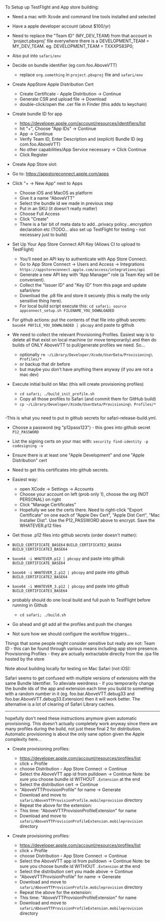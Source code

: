 To Setup up TestFlight and App store building:

- Need a mac with Xcode and command line tools installed and selected
- Have a apple developer account (about $100/yr)
- Need to replace the "Team ID" (MY_DEV_TEAM) from that account in 'project.pbxproj' file everywhere
  there is a DEVELOPMENT_TEAM = MY_DEV_TEAM.  eg. 	DEVELOPMENT_TEAM = TXXXP583P0;
- Also put into `safari/env`
- Decide on bundle identifier (eg com.foo.AboveVTT)
  - replace `org.something` in `project.pbxproj` file and `safari/env`
- Create AppStore Apple Distribution Cert
  - Create Certificate - Apple Distribution -> Continue
  - Generate CSR and upload file -> Download
  - double-click/open the .cer file in Finder (this adds to keychain)
- Create bundle ID for app
  - https://developer.apple.com/account/resources/identifiers/list
  - hit "+", Choose "App IDs" -> Continue
  - App -> Continue
  - Verify Team ID, Enter Description and (explicit) Bundle ID (eg com.foo.AboveVTT) 
  - No other capabilities/App Service necessary -> Click Continue
  - Click Register
- Create App Store slot:
- Go to: https://appstoreconnect.apple.com/apps
- Click "+ -> New App" next to Apps
  - Choose iOS and MacOS as platform
  - Give it a name "AboveVTT"
  - Select the bundle id we made in previous step
  - Put in an SKU (it doesn't really matter)
  - Choose Full Access
  - Click "Create"
  - There is a fair bit of meta data to add...privacy policy...encryption declaration etc
  (TODO... also set up TestFlight for testing - not necessary just to build)

- Set Up Your App Store Connect API Key (Allows CI to upload to TestFlight)
  - You’ll need an API key to authenticate with App Store Connect.
  - Go to App Store Connect → Users and Access → Integrations
     `https://appstoreconnect.apple.com/access/integrations/api`
  - Generate a new API key with “App Manager” role (a Team Key will be convenient).
  - Collect the "Issuer ID" and "Key ID" from this page and update safari/env
  - Download the .p8 file and store it securely (this is really the only sensitive thing here).
  - For local build script execute this:
      `cd safari; source appconnect_setup.sh FILENAME_YOU_DOWNLOADED`
 - For github actions: put the contents of that file into github secrets:
      `base64 P8FILE_YOU_DOWNLOADED | pbcopy` and paste to github

- We need to collect the relevant Provisioning Profiles.  Easiest way is to delete
  all that exist on local machine (or move temporarily) and then do builds of ONLY
  AboveVTT to pull/generate profiles we need. So...
  - optionally `rm ~/Library/Developer/Xcode/UserData/Provisioning\ Profiles/*`
  - or backup that dir before
  - but maybe you don't have anything there anyway (if you are not a mac dev)

- Execute initial build on Mac (this will create provisioning profiles)
  - `cd safari; ./build_init_profile.sh`
  - Copy all those profiles to Safari (and commit them for GitHub build)
  - `cp ~/Library/Developer/Xcode/UserData/Provisioning\ Profiles/* .`

-This is what you need to put in github secrets for safari-release-build.yml.
 - Choose a password (eg "p12pass123") - this goes into github secret `P12_PASSWORD`
 - List the signing certs on your mac with:
     `security find-identity -p codesigning -v`
 - Ensure there is at least one "Apple Development" and one "Apple Distribution" cert
 - Need to get this certificates into github secrets.
 - Easiest way:
    - open XCode -> Settings -> Accounts
    - Choose your account on left (prob only 1), choose the org (NOT PERSONAL) on right
    - Click "Manage Certificates"
    -   Hopefully we see the certs there.  Need to right-click 
        "Export Certificate" on one each of "Apple Dev Cert", 
        "Apple Dist Cert", "Mac Installer Dist". 
        Use the P12_PASSWORD above to encrypt.  Save the WHATEVER.p12 files
 - Get those .p12 files into github secrets (order doesn't matter):
 - `BUILD_CERTIFICATE_BASE64` `BUILD_CERTIFICATE2_BASE64` `BUILD_CERTIFICATE3_BASE64`
 - `base64 -i WHATEVER.p12 | pbcopy` and paste into github `BUILD_CERTIFICATE_BASE64`
 - `base64 -i WHATEVER_2.p12 | pbcopy` and paste into github `BUILD_CERTIFICATE2_BASE64`
 - `base64 -i WHATEVER_3.p12 | pbcopy` and paste into github `BUILD_CERTIFICATE3_BASE64` 
 

- probably should do one local build and full push to TestFlight before running in Github
  - `cd safari; ./build.sh`
- Go ahead and git add all the profiles and push the changes
- Not sure how we should configure the workflow triggers...


Things that some people might consider sensitive but really are not:
  Team ID - this can be found through various means including app store presence.
  Provisioning Profiles - they are actually extractable directly from the .ipa file hosted by the store

Note about building locally for testing on Mac Safari (not iOS):

Safari seems to get confused with multiple versions of extensions with
the same Bundle Identifier.  To alleviate weirdness - if you temporarily change
the bundle ids of the app and extension each time you build to
something with a random number in it (eg.  foo.bar.AboveVTT.debug33
and foo.bar.AboveVTT.debug33.Extension) then it will work better.  The
alternative is a lot of clearing of Safari Library caches.

----------------
hopefully don't need these instructions anymore given automatic provisioning.
This doesn't actually completely work anyway since there are many profiles during the build,
not just these final 2 for distribution.  Automatic provisioning is about the only sane
option given the Apple complexity here...


- Create provisioning profiles:
  - https://developer.apple.com/account/resources/profiles/list
  - click + Profile
  - choose Distribution - App Store Connect -> Continue
  - Select the AboveVTT app id from pulldown -> Continue
     Note: be sure you choose bundle id WITHOUT `.Extension` at the end
  - Select the distribution cert -> Continue
  - "AboveVTTProvisionProfile" for name -> Generate
  - Download and move to `safari/AboveVTTProvisionProfile.mobileprovision` directory
  - Repeat the above for the extension:
  - This time: "AboveVTTProvisionProfileExtension" for name
  - Download and move to `safari/AboveVTTProvisionProfileExtension.mobileprovision` directory  
  

  
   
  
  
  
- Create provisioning profiles:
  - https://developer.apple.com/account/resources/profiles/list
  - click + Profile
  - choose Distribution - App Store Connect -> Continue
  - Select the AboveVTT app id from pulldown -> Continue
     Note: be sure you choose bundle id WITHOUT `.Extension` at the end
  - Select the distribution cert you made above -> Continue
  - "AboveVTTProvisionProfile" for name -> Generate
  - Download and move to `safari/AboveVTTProvisionProfile.mobileprovision` directory
  - Repeat the above for the extension:
  - This time: "AboveVTTProvisionProfileExtension" for name
  - Download and move to `safari/AboveVTTProvisionProfileExtension.mobileprovision` directory  
